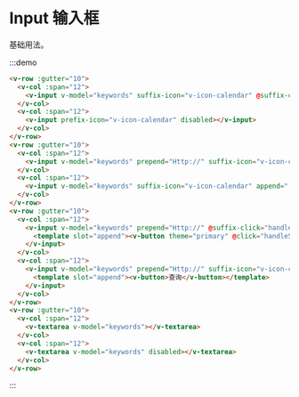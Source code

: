 # Input 输入框

基础用法。

:::demo 

```html
<v-row :gutter="10">
  <v-col :span="12">
    <v-input v-model="keywords" suffix-icon="v-icon-calendar" @suffix-click="handleSuffix" @keyup.enter="handleSuffix"></v-input>
  </v-col>
  <v-col :span="12">
    <v-input prefix-icon="v-icon-calendar" disabled></v-input>
  </v-col>
</v-row>
<v-row :gutter="10">
  <v-col :span="12">
    <v-input v-model="keywords" prepend="Http://" suffix-icon="v-icon-calendar" @suffix-click="handleSuffix"></v-input>
  </v-col>
  <v-col :span="12">
    <v-input v-model="keywords" suffix-icon="v-icon-calendar" append=".com" disabled></v-input>
  </v-col>
</v-row>
<v-row :gutter="10">
  <v-col :span="12">
    <v-input v-model="keywords" prepend="Http://" @suffix-click="handleSuffix">
      <template slot="append"><v-button theme="primary" @click="handleSuffix">查询</v-button></template>
    </v-input>
  </v-col>
  <v-col :span="12">
    <v-input v-model="keywords" prepend="Http://" suffix-icon="v-icon-calendar" @suffix-click="handleSuffix">
      <template slot="append"><v-button>查询</v-button></template>
    </v-input>
  </v-col>
</v-row>
<v-row :gutter="10">
  <v-col :span="12">
    <v-textarea v-model="keywords"></v-textarea>
  </v-col>
  <v-col :span="12">
    <v-textarea v-model="keywords" disabled></v-textarea>
  </v-col>
</v-row>
```
:::
    
<script>
  import Row from '@/components/row';
  import Col from '@/components/col';
  import Input from '@/components/input';
  import Textarea from '@/components/textarea';
  import Button from '@/components/button';

  export default {
    components: {
      VRow: Row,
      VCol: Col,
      VInput: Input,
      VTextarea: Textarea,
      VButton: Button,
    },
    data() {
      return {
        keywords: '',
      };
    },
    methods: {
      handleSuffix() {
        console.log(this.keywords);
      },
    },
  };
</script>
<style rel="stylesheet/scss" lang="sass" scoped>

</style>